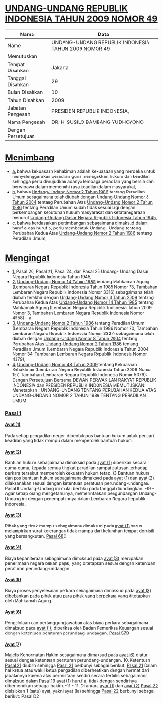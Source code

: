 # [UNDANG-UNDANG REPUBLIK INDONESIA TAHUN 2009 NOMOR 49](http://example.org/legal/document/uu/2009/49)

| Nama | Data |
| ------ | ----- |
|Name|UNDANG-UNDANG REPUBLIK INDONESIA TAHUN 2009 NOMOR 49|
|Memutuskan||
|Tempat Disahkan|Jakarta|
|Tanggal Disahkan|29|
|Bulan Disahkan|10|
|Tahun Disahkan|2009|
|Jabatan Pengesah|PRESIDEN REPUBLIK INDONESIA,|
|Nama Pengesah|DR. H. SUSILO BAMBANG YUDHOYONO|
|Dengan Persetujuan||
# [Menimbang](http://example.org/legal/document/uu/2009/49/menimbang)

* [a.](http://example.org/legal/document/uu/2009/49/menimbang/point/a) bahwa kekuasaan kehakiman adalah kekuasaan yang merdeka untuk menyelenggarakan peradilan guna menegakkan hukum dan keadilan sehingga perlu diwujudkan adanya lembaga peradilan yang bersih dan berwibawa dalam memenuhi rasa keadilan dalam masyarakat,
* [b.](http://example.org/legal/document/uu/2009/49/menimbang/point/b) bahwa [Undang-Undang Nomor 2 Tahun 1986](http://example.org/legal/document/uu/1986/2) tentang Peradilan Umum sebagaimana telah diubah dengan [Undang-Undang Nomor 8 Tahun 2004](http://example.org/legal/document/uu/2004/8) tentang Perubahan Atas [Undang-Undang Nomor 2 Tahun 1986](http://example.org/legal/document/uu/1986/2) tentang Peradilan Umum sudah tidak sesuai lagi dengan perkembangan kebutuhan hukum masyarakat dan ketatanegaraan menurut [Undang-Undang Dasar Negara Republik Indonesia Tahun 1945](http://example.org/legal/document/uu),
* [c.](http://example.org/legal/document/uu/2009/49/menimbang/point/c) bahwa berdasarkan pertimbangan sebagaimana dimaksud dalam huruf a dan huruf b, perlu membentuk Undang- Undang tentang Perubahan Kedua Atas [Undang-Undang Nomor 2 Tahun 1986](http://example.org/legal/document/uu/1986/2) tentang Peradilan Umum,
# [Mengingat](http://example.org/legal/document/uu/2009/49/mengingat)

* [1.](http://example.org/legal/document/uu/2009/49/mengingat/point/0001) Pasal 20, Pasal 21, Pasal 24, dan Pasal 25 Undang- Undang Dasar Negara Republik Indonesia Tahun 1945,
* [2.](http://example.org/legal/document/uu/2009/49/mengingat/point/0002) [Undang-Undang Nomor 14 Tahun 1985](http://example.org/legal/document/uu/1985/14) tentang Mahkamah Agung (Lembaran Negara Republik Indonesia Tahun 1985 Nomor 73, Tambahan Lembaran Negara Republik Indonesia Nomor 3316) sebagaimana telah diubah terakhir dengan [Undang-Undang Nomor 3 Tahun 2009](http://example.org/legal/document/uu/2009/3) tentang Perubahan Kedua Atas [Undang-Undang Nomor 14 Tahun 1985](http://example.org/legal/document/uu/1985/14) tentang Mahkamah Agung (Lembaran Negara Republik Indonesia Tahun 2009 Nomor 3, Tambahan Lembaran Negara Republik Indonesia Nomor 4958): -a-
* [3.](http://example.org/legal/document/uu/2009/49/mengingat/point/0003) [Undang-Undang Nomor 2 Tahun 1986](http://example.org/legal/document/uu/1986/2) tentang Peradilan Umum (Lembaran Negara Republik Indonesia Tahun 1986 Nomor 20, Tambahan Lembaran Negara Republik Indonesia Nomor 3327) sebagaimana telah diubah dengan [Undang-Undang Nomor 8 Tahun 2004](http://example.org/legal/document/uu/2004/8) tentang Perubahan Atas [Undang-Undang Nomor 2 Tahun 1986](http://example.org/legal/document/uu/1986/2) tentang Peradilan Umum (Lembaran Negara Republik Indonesia Tahun 2004 Nomor 34, Tambahan Lembaran Negara Republik Indonesia Nomor 4379),
* [4.](http://example.org/legal/document/uu/2009/49/mengingat/point/0004) [Undang-Undang Nomor 48 Tahun 2009](http://example.org/legal/document/uu/2009/48) tentang Kekuasaan Kehakiman (Lembaran Negara Republik Indonesia Tahun 2009 Nomor 157, Tambahan Lembaran Negara Republik Indonesia Nomor 5076): Dengan Persetujuan Bersama DEWAN PERWAKILAN RAKYAT REPUBLIK INDONESIA dan PRESIDEN REPUBLIK INDONESIA MEMUTUSKAN: Menetapkan : UNDANG-UNDANG TENTANG PERUBAHAN KEDUA ATAS UNDANG-UNDANG NOMOR 2 TAHUN 1986 TENTANG PERADILAN UMUM.

### [Pasal 1](http://example.org/legal/document/uu/2009/49/pasal/0001)

#### [Ayat (1)](http://example.org/legal/document/uu/2009/49/pasal/0001/version/20091029/ayat/0001)
Pada setiap pengadilan negeri dibentuk pos bantuan hukum untuk pencari keadilan yang tidak mampu dalam memperoleh bantuan hukum.

#### [Ayat (2)](http://example.org/legal/document/uu/2009/49/pasal/0001/version/20091029/ayat/0002)
Bantuan hukum sebagaimana dimaksud pada [ayat (1)](http://example.org/legal/document/uu/2009/49/pasal/0001/version/20091029/ayat/0001) diberikan secara cuma-cuma, kepada semua tingkat peradilan sampai putusan terhadap perkara tersebut memperoleh kekuatan hukum tetap. (3 Bantuan hukum dan pos bantuan hukum sebagaimana dimaksud pada [ayat (1)](http://example.org/legal/document/uu/2009/49/pasal/0001/version/20091029/ayat/0001) dan [ayat (2)](http://example.org/legal/document/uu/2009/49/pasal/0001/version/20091029/ayat/0002) dilaksanakan sesuai dengan ketentuan peraturan perundang-undangan. Pasal II Undang-Undang ini mulai berlaku pada tanggal diundangkan. -19 - Agar setiap orang mengetahuinya, memerintahkan pengundangan Undang-Undang ini dengan penempatannya dalam Lembaran Negara Republik Indonesia.

#### [Ayat (3)](http://example.org/legal/document/uu/2009/49/pasal/0001/version/20091029/ayat/0003)
Pihak yang tidak mampu sebagaimana dimaksud pada [ayat (1)](http://example.org/legal/document/uu/2009/49/pasal/0001/version/20091029/ayat/0001) harus melampirkan surat keterangan tidak mampu dari kelurahan tempat domisili yang bersangkutan. [Pasal 68](http://example.org/legal/document/uu/2009/49/pasal/0068)C

#### [Ayat (4)](http://example.org/legal/document/uu/2009/49/pasal/0001/version/20091029/ayat/0004)
Biaya kepaniteraan sebagaimana dimaksud pada [ayat (3)](http://example.org/legal/document/uu/2009/49/pasal/0001/version/20091029/ayat/0003) merupakan penerimaan negara bukan pajak, yang ditetapkan sesuai dengan ketentuan peraturan perundang-undangan

#### [Ayat (5)](http://example.org/legal/document/uu/2009/49/pasal/0001/version/20091029/ayat/0005)
Biaya proses penyelesaian perkara sebagaimana dimaksud pada [ayat (3)](http://example.org/legal/document/uu/2009/49/pasal/0001/version/20091029/ayat/0003) dibebankan pada pihak atau para pihak yang berpekara yang ditetapkan oleh Mahkamah Agung.

#### [Ayat (6)](http://example.org/legal/document/uu/2009/49/pasal/0001/version/20091029/ayat/0006)
Pengelolaan dan pertanggungjawaban atas biaya perkara sebagaimana dimaksud pada [ayat (1)](http://example.org/legal/document/uu/2009/49/pasal/0001/version/20091029/ayat/0001), diperiksa oleh Badan Pemeriksa Keuangan sesuai dengan ketentuan peraturan perundang-undangan. [Pasal 57](http://example.org/legal/document/uu/2009/49/pasal/0057)B

#### [Ayat (7)](http://example.org/legal/document/uu/2009/49/pasal/0001/version/20091029/ayat/0007)
Majelis Kehormatan Hakim sebagaimana dimaksud pada [ayat (6)](http://example.org/legal/document/uu/2009/49/pasal/0001/version/20091029/ayat/0006) diatur sesuai dengan ketentuan peraturan perundang-undangan. 10. Ketentuan [Pasal 21](http://example.org/legal/document/uu/2009/49/pasal/0021) diubah sehingga [Pasal 21](http://example.org/legal/document/uu/2009/49/pasal/0021) berbunyi sebagai berikut: [Pasal 21](http://example.org/legal/document/uu/2009/49/pasal/0021) Dalam hal ketua atau wakil ketua pengadilan diberhentikan dengan hormat dari jabatannya karena atas permintaan sendiri secara tertulis sebagaimana dimaksud dalam [Pasal 19 ayat (1)](http://example.org/legal/document/uu/2009/49/pasal/0001/version/20091029/ayat/0001) [huruf a](http://example.org/legal/document/uu/2009/49/pasal/0001/version/20091029/point/a), tidak dengan sendirinya diberhentikan sebagai hakim. -11 - 11. Di antara [ayat (1)](http://example.org/legal/document/uu/2009/49/pasal/0001/version/20091029/ayat/0001) dan [ayat (2)](http://example.org/legal/document/uu/2009/49/pasal/0001/version/20091029/ayat/0002) [Pasal 22](http://example.org/legal/document/uu/2009/49/pasal/0022) disisipkan 1 (satu) ayat, yakni ayat (la) sehingga [Pasal 22](http://example.org/legal/document/uu/2009/49/pasal/0022) berbunyi sebagai berikut: Pasal D2
